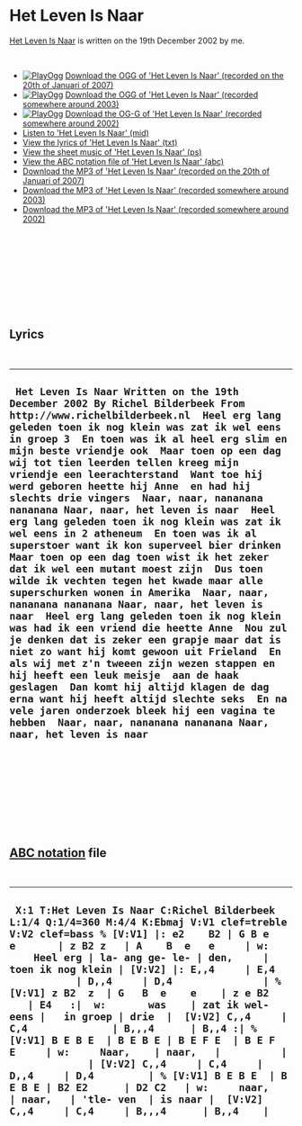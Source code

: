 # Het Leven Is Naar

[Het Leven Is Naar](SongHetLevenIsNaar.htm) is written on the 19th
December 2002 by me.

 

-   [![PlayOgg](http://static.fsf.org/playogg/Play_ogg_80x15.png "I support PlayOgg!")](http://playogg.org)
    [Download the OGG of 'Het Leven Is Naar' (recorded on the 20th of
    Januari of 2007)](CD06_01HetLevenIsNaar20070120.ogg)
-   [![PlayOgg](http://static.fsf.org/playogg/Play_ogg_80x15.png "I support PlayOgg!")](http://playogg.org)
    [Download the OGG of 'Het Leven Is Naar' (recorded somewhere
    around 2003)](CD03_08HetLevenIsNaar.ogg)
-   [![PlayOgg](http://static.fsf.org/playogg/Play_ogg_80x15.png "I support PlayOgg!")](http://playogg.org)
    [Download the OG-G of 'Het Leven Is Naar' (recorded somewhere
    around 2002)](CD02_05HetLevenIsNaar.ogg)
-   [Listen to 'Het Leven Is Naar' (mid)](SongHetLevenIsNaar.mid)
-   [View the lyrics of 'Het Leven Is Naar'
    (txt)](SongHetLevenIsNaar.txt)
-   [View the sheet music of 'Het Leven Is Naar'
    (ps)](SongHetLevenIsNaar.ps)
-   [View the ABC notation file of 'Het Leven Is Naar'
    (abc)](SongHetLevenIsNaar.abc)
-   [Download the MP3 of 'Het Leven Is Naar' (recorded on the 20th of
    Januari of 2007)](CD06_01HetLevenIsNaar20070120.mp3)
-   [Download the MP3 of 'Het Leven Is Naar' (recorded somewhere
    around 2003)](CD03_08HetLevenIsNaar.mp3)
-   [Download the MP3 of 'Het Leven Is Naar' (recorded somewhere
    around 2002)](CD02_05HetLevenIsNaar.mp3)

 

 

 

 

 

Lyrics
------

 

  -------------------------------------------------------------------------------------------------------------------------------------------------------------------------------------------------------------------------------------------------------------------------------------------------------------------------------------------------------------------------------------------------------------------------------------------------------------------------------------------------------------------------------------------------------------------------------------------------------------------------------------------------------------------------------------------------------------------------------------------------------------------------------------------------------------------------------------------------------------------------------------------------------------------------------------------------------------------------------------------------------------------------------------------------------------------------------------------------------------------------------------------------------------------------------------------------------------------------------------------------------------------------------------------------------------------------------------------------------
  ` Het Leven Is Naar Written on the 19th December 2002 By Richel Bilderbeek From http://www.richelbilderbeek.nl  Heel erg lang geleden toen ik nog klein was zat ik wel eens in groep 3  En toen was ik al heel erg slim en mijn beste vriendje ook  Maar toen op een dag wij tot tien leerden tellen kreeg mijn vriendje een leerachterstand  Want toe hij werd geboren heette hij Anne  en had hij slechts drie vingers  Naar, naar, nananana nananana Naar, naar, het leven is naar  Heel erg lang geleden toen ik nog klein was zat ik wel eens in 2 atheneum  En toen was ik al superstoer want ik kon superveel bier drinken  Maar toen op een dag toen wist ik het zeker dat ik wel een mutant moest zijn  Dus toen wilde ik vechten tegen het kwade maar alle superschurken wonen in Amerika  Naar, naar, nananana nananana Naar, naar, het leven is naar  Heel erg lang geleden toen ik nog klein was had ik een vriend die heette Anne  Nou zul je denken dat is zeker een grapje maar dat is niet zo want hij komt gewoon uit Frieland  En als wij met z'n tweeen zijn wezen stappen en hij heeft een leuk meisje  aan de haak geslagen  Dan komt hij altijd klagen de dag erna want hij heeft altijd slechte seks  En na vele jaren onderzoek bleek hij een vagina te hebben  Naar, naar, nananana nananana Naar, naar, het leven is naar`
  -------------------------------------------------------------------------------------------------------------------------------------------------------------------------------------------------------------------------------------------------------------------------------------------------------------------------------------------------------------------------------------------------------------------------------------------------------------------------------------------------------------------------------------------------------------------------------------------------------------------------------------------------------------------------------------------------------------------------------------------------------------------------------------------------------------------------------------------------------------------------------------------------------------------------------------------------------------------------------------------------------------------------------------------------------------------------------------------------------------------------------------------------------------------------------------------------------------------------------------------------------------------------------------------------------------------------------------------------------

 

 

 

 

 

[ABC notation](MusicAbc.htm) file
---------------------------------

 

  -------------------------------------------------------------------------------------------------------------------------------------------------------------------------------------------------------------------------------------------------------------------------------------------------------------------------------------------------------------------------------------------------------------------------------------------------------------------------------------------------------------------------------------------------------------------------------------------------------------------------------------------------------------------------------------------------------------------------------------------------------------------------------------------------------------------------------------------------
  ` X:1 T:Het Leven Is Naar C:Richel Bilderbeek L:1/4 Q:1/4=360 M:4/4 K:Ebmaj V:V1 clef=treble V:V2 clef=bass % [V:V1] |: e2    B2 | G B e   e       | z B2 z   | A    B  e   e     | w:        Heel erg | la- ang ge- le- | den,     | toen ik nog klein | [V:V2] |: E,,4     | E,4             | D,,4     | D,4               | % [V:V1] z B2  z  | G   B  e    e    | z e B2     | E4   :|  w:       was    | zat ik wel- eens |   in groep | drie  |  [V:V2] C,,4     | C,4              | B,,,4      | B,,4 :| % [V:V1] B E B E  | B E B E | B E F E  | B E F E     | w:     Naar,    | naar,   |          |             | [V:V2] C,,4     | C,4     | D,,4     | D,4         | % [V:V1] B E B E  | B E B E | B2 E2      | D2 C2   | w:     naar,    | naar,   | 'tle- ven  | is naar |  [V:V2] C,,4     | C,4     | B,,,4      | B,,4    |`
  -------------------------------------------------------------------------------------------------------------------------------------------------------------------------------------------------------------------------------------------------------------------------------------------------------------------------------------------------------------------------------------------------------------------------------------------------------------------------------------------------------------------------------------------------------------------------------------------------------------------------------------------------------------------------------------------------------------------------------------------------------------------------------------------------------------------------------------------------

